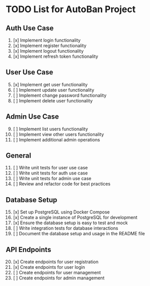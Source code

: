 # TODO List for AutoBan Project

## Auth Use Case
1. [x] Implement login functionality
2. [x] Implement register functionality
3. [x] Implement logout functionality
4. [x] Implement refresh token functionality

## User Use Case
5. [x] Implement get user functionality
6. [ ] Implement update user functionality
7. [ ] Implement change password functionality
8. [ ] Implement delete user functionality

## Admin Use Case
9. [ ] Implement list users functionality
10. [ ] Implement view other users functionality
11. [ ] Implement additional admin operations

## General
11. [ ] Write unit tests for user use case
12. [ ] Write unit tests for auth use case
13. [ ] Write unit tests for admin use case
14. [ ] Review and refactor code for best practices

## Database Setup
15. [x] Set up PostgreSQL using Docker Compose
16. [x] Create a single instance of PostgreSQL for development
17. [x] Ensure the database setup is easy to test and mock
18. [ ] Write integration tests for database interactions
19. [ ] Document the database setup and usage in the README file

## API Endpoints
20. [x] Create endpoints for user registration
21. [x] Create endpoints for user login
22. [ ] Create endpoints for user management 
23. [ ] Create endpoints for admin management 